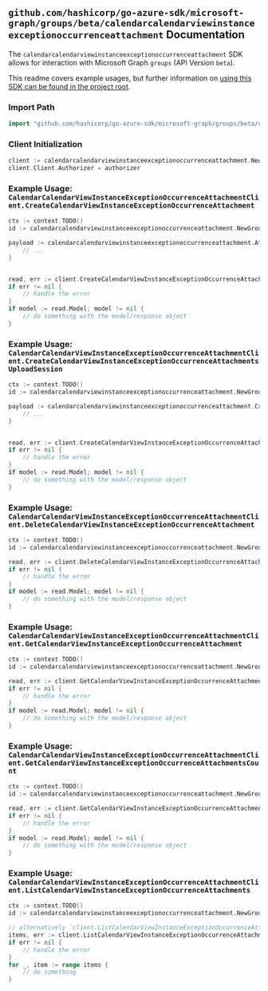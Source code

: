 
## `github.com/hashicorp/go-azure-sdk/microsoft-graph/groups/beta/calendarcalendarviewinstanceexceptionoccurrenceattachment` Documentation

The `calendarcalendarviewinstanceexceptionoccurrenceattachment` SDK allows for interaction with Microsoft Graph `groups` (API Version `beta`).

This readme covers example usages, but further information on [using this SDK can be found in the project root](https://github.com/hashicorp/go-azure-sdk/tree/main/docs).

### Import Path

```go
import "github.com/hashicorp/go-azure-sdk/microsoft-graph/groups/beta/calendarcalendarviewinstanceexceptionoccurrenceattachment"
```


### Client Initialization

```go
client := calendarcalendarviewinstanceexceptionoccurrenceattachment.NewCalendarCalendarViewInstanceExceptionOccurrenceAttachmentClientWithBaseURI("https://graph.microsoft.com")
client.Client.Authorizer = authorizer
```


### Example Usage: `CalendarCalendarViewInstanceExceptionOccurrenceAttachmentClient.CreateCalendarViewInstanceExceptionOccurrenceAttachment`

```go
ctx := context.TODO()
id := calendarcalendarviewinstanceexceptionoccurrenceattachment.NewGroupIdCalendarCalendarViewIdInstanceIdExceptionOccurrenceID("groupId", "eventId", "eventId1", "eventId2")

payload := calendarcalendarviewinstanceexceptionoccurrenceattachment.Attachment{
	// ...
}


read, err := client.CreateCalendarViewInstanceExceptionOccurrenceAttachment(ctx, id, payload, calendarcalendarviewinstanceexceptionoccurrenceattachment.DefaultCreateCalendarViewInstanceExceptionOccurrenceAttachmentOperationOptions())
if err != nil {
	// handle the error
}
if model := read.Model; model != nil {
	// do something with the model/response object
}
```


### Example Usage: `CalendarCalendarViewInstanceExceptionOccurrenceAttachmentClient.CreateCalendarViewInstanceExceptionOccurrenceAttachmentsUploadSession`

```go
ctx := context.TODO()
id := calendarcalendarviewinstanceexceptionoccurrenceattachment.NewGroupIdCalendarCalendarViewIdInstanceIdExceptionOccurrenceID("groupId", "eventId", "eventId1", "eventId2")

payload := calendarcalendarviewinstanceexceptionoccurrenceattachment.CreateCalendarViewInstanceExceptionOccurrenceAttachmentsUploadSessionRequest{
	// ...
}


read, err := client.CreateCalendarViewInstanceExceptionOccurrenceAttachmentsUploadSession(ctx, id, payload, calendarcalendarviewinstanceexceptionoccurrenceattachment.DefaultCreateCalendarViewInstanceExceptionOccurrenceAttachmentsUploadSessionOperationOptions())
if err != nil {
	// handle the error
}
if model := read.Model; model != nil {
	// do something with the model/response object
}
```


### Example Usage: `CalendarCalendarViewInstanceExceptionOccurrenceAttachmentClient.DeleteCalendarViewInstanceExceptionOccurrenceAttachment`

```go
ctx := context.TODO()
id := calendarcalendarviewinstanceexceptionoccurrenceattachment.NewGroupIdCalendarCalendarViewIdInstanceIdExceptionOccurrenceIdAttachmentID("groupId", "eventId", "eventId1", "eventId2", "attachmentId")

read, err := client.DeleteCalendarViewInstanceExceptionOccurrenceAttachment(ctx, id, calendarcalendarviewinstanceexceptionoccurrenceattachment.DefaultDeleteCalendarViewInstanceExceptionOccurrenceAttachmentOperationOptions())
if err != nil {
	// handle the error
}
if model := read.Model; model != nil {
	// do something with the model/response object
}
```


### Example Usage: `CalendarCalendarViewInstanceExceptionOccurrenceAttachmentClient.GetCalendarViewInstanceExceptionOccurrenceAttachment`

```go
ctx := context.TODO()
id := calendarcalendarviewinstanceexceptionoccurrenceattachment.NewGroupIdCalendarCalendarViewIdInstanceIdExceptionOccurrenceIdAttachmentID("groupId", "eventId", "eventId1", "eventId2", "attachmentId")

read, err := client.GetCalendarViewInstanceExceptionOccurrenceAttachment(ctx, id, calendarcalendarviewinstanceexceptionoccurrenceattachment.DefaultGetCalendarViewInstanceExceptionOccurrenceAttachmentOperationOptions())
if err != nil {
	// handle the error
}
if model := read.Model; model != nil {
	// do something with the model/response object
}
```


### Example Usage: `CalendarCalendarViewInstanceExceptionOccurrenceAttachmentClient.GetCalendarViewInstanceExceptionOccurrenceAttachmentsCount`

```go
ctx := context.TODO()
id := calendarcalendarviewinstanceexceptionoccurrenceattachment.NewGroupIdCalendarCalendarViewIdInstanceIdExceptionOccurrenceID("groupId", "eventId", "eventId1", "eventId2")

read, err := client.GetCalendarViewInstanceExceptionOccurrenceAttachmentsCount(ctx, id, calendarcalendarviewinstanceexceptionoccurrenceattachment.DefaultGetCalendarViewInstanceExceptionOccurrenceAttachmentsCountOperationOptions())
if err != nil {
	// handle the error
}
if model := read.Model; model != nil {
	// do something with the model/response object
}
```


### Example Usage: `CalendarCalendarViewInstanceExceptionOccurrenceAttachmentClient.ListCalendarViewInstanceExceptionOccurrenceAttachments`

```go
ctx := context.TODO()
id := calendarcalendarviewinstanceexceptionoccurrenceattachment.NewGroupIdCalendarCalendarViewIdInstanceIdExceptionOccurrenceID("groupId", "eventId", "eventId1", "eventId2")

// alternatively `client.ListCalendarViewInstanceExceptionOccurrenceAttachments(ctx, id, calendarcalendarviewinstanceexceptionoccurrenceattachment.DefaultListCalendarViewInstanceExceptionOccurrenceAttachmentsOperationOptions())` can be used to do batched pagination
items, err := client.ListCalendarViewInstanceExceptionOccurrenceAttachmentsComplete(ctx, id, calendarcalendarviewinstanceexceptionoccurrenceattachment.DefaultListCalendarViewInstanceExceptionOccurrenceAttachmentsOperationOptions())
if err != nil {
	// handle the error
}
for _, item := range items {
	// do something
}
```
